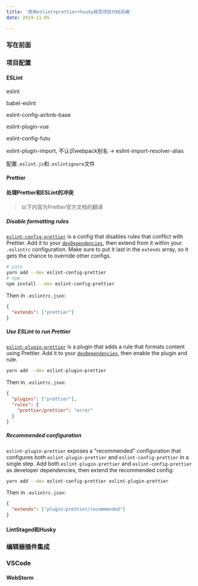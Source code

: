 ```yaml
---
title: '使用eslint+prettier+husky规范项目代码风格'
date: 2019-11-05

---
```


### 写在前面



### 项目配置

#### ESLint

eslint 

babel-eslint

eslint-config-airbnb-base

eslint-plugin-vue

eslint-config-futu

eslint-plugin-import, 不认识webpack别名 ->  eslint-import-resolver-alias 

配置`.eslint.js`和`.eslintignore`文件

#### Prettier





#### 处理Prettier和ESLint的冲突

> 以下内容为Prettier官方文档的翻译

##### Disable formatting rules

[`eslint-config-prettier`](https://github.com/prettier/eslint-config-prettier) is a config that disables rules that conflict with Prettier. Add it to your [`devDependencies`](https://docs.npmjs.com/specifying-dependencies-and-devdependencies-in-a-package-json-file), then extend from it within your `.eslintrc` configuration. Make sure to put it last in the `extends` array, so it gets the chance to override other configs.

```bash
# yarn
yarn add --dev eslint-config-prettier
# npm
npm install --dev eslint-config-prettier
```

Then in `.eslintrc.json`:

```json
{
  "extends": ["prettier"]
}
```

##### Use ESLint to run Prettier

[`eslint-plugin-prettier`](https://github.com/prettier/eslint-plugin-prettier) is a plugin that adds a rule that formats content using Prettier. Add it to your [`devDependencies`](https://docs.npmjs.com/specifying-dependencies-and-devdependencies-in-a-package-json-file), then enable the plugin and rule.

```bash
yarn add --dev eslint-plugin-prettier
```

Then in `.eslintrc.json`:

```json
{
  "plugins": ["prettier"],
  "rules": {
    "prettier/prettier": "error"
  }
}
```

##### Recommended configuration

`eslint-plugin-prettier` exposes a "recommended" configuration that configures both `eslint-plugin-prettier` and `eslint-config-prettier` in a single step. Add both `eslint-plugin-prettier` and `eslint-config-prettier` as developer dependencies, then extend the recommended config:

```bash
yarn add --dev eslint-config-prettier eslint-plugin-prettier
```

Then in `.eslintrc.json`:

```json
{
  "extends": ["plugin:prettier/recommended"]
}
```



#### LintStaged和Husky



### 编辑器插件集成

### VSCode



#### WebStorm







